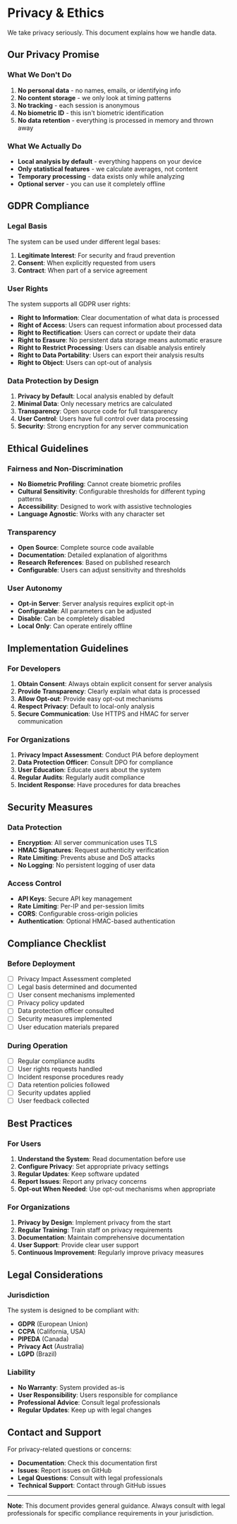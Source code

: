 # Privacy & Ethics

We take privacy seriously. This document explains how we handle data.

## Our Privacy Promise

### What We Don't Do

1. **No personal data** - no names, emails, or identifying info
2. **No content storage** - we only look at timing patterns
3. **No tracking** - each session is anonymous
4. **No biometric ID** - this isn't biometric identification
5. **No data retention** - everything is processed in memory and thrown away

### What We Actually Do

- **Local analysis by default** - everything happens on your device
- **Only statistical features** - we calculate averages, not content
- **Temporary processing** - data exists only while analyzing
- **Optional server** - you can use it completely offline

## GDPR Compliance

### Legal Basis

The system can be used under different legal bases:

1. **Legitimate Interest**: For security and fraud prevention
2. **Consent**: When explicitly requested from users
3. **Contract**: When part of a service agreement

### User Rights

The system supports all GDPR user rights:

- **Right to Information**: Clear documentation of what data is processed
- **Right of Access**: Users can request information about processed data
- **Right to Rectification**: Users can correct or update their data
- **Right to Erasure**: No persistent data storage means automatic erasure
- **Right to Restrict Processing**: Users can disable analysis entirely
- **Right to Data Portability**: Users can export their analysis results
- **Right to Object**: Users can opt-out of analysis

### Data Protection by Design

1. **Privacy by Default**: Local analysis enabled by default
2. **Minimal Data**: Only necessary metrics are calculated
3. **Transparency**: Open source code for full transparency
4. **User Control**: Users have full control over data processing
5. **Security**: Strong encryption for any server communication

## Ethical Guidelines

### Fairness and Non-Discrimination

- **No Biometric Profiling**: Cannot create biometric profiles
- **Cultural Sensitivity**: Configurable thresholds for different typing patterns
- **Accessibility**: Designed to work with assistive technologies
- **Language Agnostic**: Works with any character set

### Transparency

- **Open Source**: Complete source code available
- **Documentation**: Detailed explanation of algorithms
- **Research References**: Based on published research
- **Configurable**: Users can adjust sensitivity and thresholds

### User Autonomy

- **Opt-in Server**: Server analysis requires explicit opt-in
- **Configurable**: All parameters can be adjusted
- **Disable**: Can be completely disabled
- **Local Only**: Can operate entirely offline

## Implementation Guidelines

### For Developers

1. **Obtain Consent**: Always obtain explicit consent for server analysis
2. **Provide Transparency**: Clearly explain what data is processed
3. **Allow Opt-out**: Provide easy opt-out mechanisms
4. **Respect Privacy**: Default to local-only analysis
5. **Secure Communication**: Use HTTPS and HMAC for server communication

### For Organizations

1. **Privacy Impact Assessment**: Conduct PIA before deployment
2. **Data Protection Officer**: Consult DPO for compliance
3. **User Education**: Educate users about the system
4. **Regular Audits**: Regularly audit compliance
5. **Incident Response**: Have procedures for data breaches

## Security Measures

### Data Protection

- **Encryption**: All server communication uses TLS
- **HMAC Signatures**: Request authenticity verification
- **Rate Limiting**: Prevents abuse and DoS attacks
- **No Logging**: No persistent logging of user data

### Access Control

- **API Keys**: Secure API key management
- **Rate Limiting**: Per-IP and per-session limits
- **CORS**: Configurable cross-origin policies
- **Authentication**: Optional HMAC-based authentication

## Compliance Checklist

### Before Deployment

- [ ] Privacy Impact Assessment completed
- [ ] Legal basis determined and documented
- [ ] User consent mechanisms implemented
- [ ] Privacy policy updated
- [ ] Data protection officer consulted
- [ ] Security measures implemented
- [ ] User education materials prepared

### During Operation

- [ ] Regular compliance audits
- [ ] User rights requests handled
- [ ] Incident response procedures ready
- [ ] Data retention policies followed
- [ ] Security updates applied
- [ ] User feedback collected

## Best Practices

### For Users

1. **Understand the System**: Read documentation before use
2. **Configure Privacy**: Set appropriate privacy settings
3. **Regular Updates**: Keep software updated
4. **Report Issues**: Report any privacy concerns
5. **Opt-out When Needed**: Use opt-out mechanisms when appropriate

### For Organizations

1. **Privacy by Design**: Implement privacy from the start
2. **Regular Training**: Train staff on privacy requirements
3. **Documentation**: Maintain comprehensive documentation
4. **User Support**: Provide clear user support
5. **Continuous Improvement**: Regularly improve privacy measures

## Legal Considerations

### Jurisdiction

The system is designed to be compliant with:

- **GDPR** (European Union)
- **CCPA** (California, USA)
- **PIPEDA** (Canada)
- **Privacy Act** (Australia)
- **LGPD** (Brazil)

### Liability

- **No Warranty**: System provided as-is
- **User Responsibility**: Users responsible for compliance
- **Professional Advice**: Consult legal professionals
- **Regular Updates**: Keep up with legal changes

## Contact and Support

For privacy-related questions or concerns:

- **Documentation**: Check this documentation first
- **Issues**: Report issues on GitHub
- **Legal Questions**: Consult with legal professionals
- **Technical Support**: Contact through GitHub issues

---

**Note**: This document provides general guidance. Always consult with legal professionals for specific compliance requirements in your jurisdiction.
